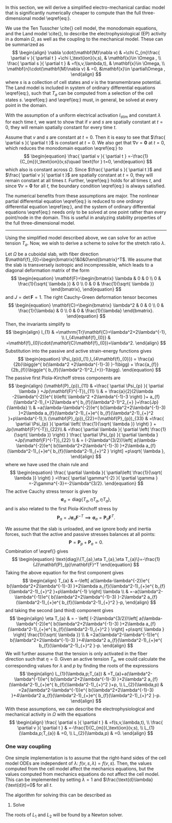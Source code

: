 In this section, we will derive a simplified electro-mechanical cardiac model that is significantly numerically cheaper to compute than the full three-dimensional model \eqref{eq:}.

We use the Ten Tusscher \cite{} cell model, the monodomain equations, and the Land model \cite{}, to describe the electrophysiological (EP) activity in a domain $\Omega$, as well as the coupling to the mechanical model. These can be summarized as
$$
\begin{align}
\nabla \cdot(\mathbf{M}\nabla v) & =\chi C_{m}\frac{ \partial v }{ \partial t } +\chi I_\text{ion}(v,s), & \mathbf{x}\in \Omega , \\
\frac{ \partial s }{ \partial t } & =f(s,v,\lambda,t), & \mathbf{x}\in \Omega, \\
\mathbf{n}\cdot(\mathbf{M}\nabla v) & =0, &\mathbf{x}\in \partial\Omega ,
\end{align}
$$
where $s$ is a collection of cell states and $v$ is the transmembrane potential. The Land model is included in system of ordinary differential equations \eqref{eq:}, such that $T_{a}$ can be computed from a selection of the cell states $s$. \eqref{eq:} and \eqref{eq:} must, in general, be solved at every point in the domain.

With the assumption of a uniform electrical activation $I_\text{stim}$ and constant $\lambda$ for each time $t$, we want to show that if $v$ and $s$ are spatially constant at $t=0$, they will remain spatially constant for every time $t$. 

Assume that $v$ and $s$ are constant at $t=0$. Then it is easy to see that $\frac{ \partial s }{ \partial t }$ is constant at $t=0$. We also get that $\nabla v=\boldsymbol{0}$ at $t=0$, which reduces the monodomain equation \eqref{eq:} to
$$
\begin{equation}
\frac{ \partial v }{ \partial t } =-\frac{1}{C_{m}}I_\text{ion}(v,s)\quad \text{for } t=0,
\end{equation}
$$
which also is constant across $\Omega$. Since $\frac{ \partial s }{ \partial t }$ and $\frac{ \partial v }{ \partial t }$ are spatially constant at $t=0$, they will remain constant at all times $t$. Further, \eqref{eq:} holds for all times $t$, and since $\nabla v=\boldsymbol{0}$ for all $t$, the boundary condition \eqref{eq:} is always satisfied. 

The numerical benefits from these assumptions are major. The nonlinear partial differential equation \eqref{eq:} is reduced to one ordinary differential equation \eqref{eq:}, and the system of ordinary differential equations \eqref{eq:} needs only to be solved at one point rather than every point/node in the domain. This is useful in analyzing stability properties of the full three-dimensional model. 

---
Using the simplified model described above, we can solve for an active tension $T_{a}$. Now, we wish to derive a scheme to solve for the stretch ratio $\lambda$.

Let $\Omega$ be a cuboidal slab, with fiber direction $\mathbf{f}_{0}=\begin{bmatrix}1&0&0\end{bmatrix}^T$. We assume that the slab is transversely isotropic and incompressible, which leads to a diagonal deformation matrix of the form
$$
\begin{equation}
\mathbf{F}=\begin{bmatrix}
\lambda & 0 & 0 \\
0 & \frac{1}{\sqrt{ \lambda }} & 0 \\
0 & 0 & \frac{1}{\sqrt{ \lambda }} 
\end{bmatrix},
\end{equation}
$$
and $J=\det \mathbf{F}=1$. The right Cauchy-Green deformation tensor becomes
$$
\begin{equation}
\mathbf{C}=\begin{bmatrix}
\lambda^2 & 0 & 0 \\
0 & \frac{1}{\lambda} & 0 \\
0 & 0 & \frac{1}{\lambda} 
\end{bmatrix}.
\end{equation}
$$
Then, the invariants simplify to
$$
\begin{align}
I_{1} & =\mathrm{Tr}\mathbf{C}=\lambda^2+2\lambda^{-1}, \\
I_{4\mathbf{f}_{0}} & =\mathbf{f}_{0}\cdot(\mathbf{C}\mathbf{f}_{0})=\lambda^2.
\end{align}
$$
Substitution into the passive and active strain-energy functions gives
$$
\begin{equation}
\Psi_{p}(I_{1},I_{4\mathbf{f}_{0}})  = \frac{a}{2b}\bigg(e^{ b(\lambda^2 +2\lambda^{-1}-3) }-1\bigg)  + \frac{a_{f}}{2b_{f}}\bigg(e^{ b_{f}(\lambda^2-1)^2_{+}}-1\bigg).
\end{equation}
$$
The passive first Piola-Kirchoff stress components are
$$
\begin{align}
(\mathbf{P}_{p})_{11} & =\frac{ \partial \Psi_{p} }{ \partial \lambda } +Jp(\mathbf{F}^{-T})_{11} \\
 & = \frac{a}{2}(2\lambda -2\lambda^{-2})e^{ b\left( \lambda^2 +2\lambda^{-1}-3 \right) }+ a_{f}(\lambda^2-1)_{+}2\lambda e^{ b_{f}(\lambda^2-1)^2_{+} }+\frac{Jp}{\lambda} \\
  & =a(\lambda-\lambda^{-2})e^{ b(\lambda^2+2\lambda^{-1}-3) }+2\lambda a_{f}(\lambda^2-1)_{+}e^{ b_{f}(\lambda^2-1)_{+}^2 }+p\lambda^{-1},\\
(\mathbf{P}_{p})_{22}=(\mathbf{P}_{p})_{33} & =\frac{ \partial \Psi_{p} }{ \partial \left( \frac{1}{\sqrt{ \lambda }} \right) }  + Jp(\mathbf{F}^{-T})_{22}\\
 & =\frac{ \partial \lambda }{ \partial \left( \frac{1}{\sqrt{ \lambda }} \right) } \frac{ \partial \Psi_{p} }{ \partial \lambda } +Jp(\mathbf{F}^{-T})_{22} \\
 & = (-2\lambda^{3/2})\left[ a(\lambda-\lambda^{-2})e^{ b(\lambda^2+2\lambda^{-1}-3) }+2\lambda a_{f}(\lambda^2-1)_{+}e^{ b_{f}(\lambda^2-1)_{+}^2 } \right] +p\sqrt{ \lambda },
\end{align}
$$
where we have used the chain rule and
$$
\begin{equation}
\frac{ \partial \lambda }{ \partial\left(  \frac{1}{\sqrt{ \lambda }} \right) } =\frac{ \partial \gamma^{-2} }{ \partial \gamma } =-2\gamma^{-3}=-2\lambda^{3/2}.
\end{equation}
$$
The active Cauchy stress tensor is given by
$$
\begin{equation}
\boldsymbol{\sigma}_{a}=\text{diag}\{T_{a}, \eta T_{a},\eta T_{a}\},
\end{equation}
$$
and is also related to the first Piola-Kirchoff stress by
$$
\begin{equation}
\mathbf{P}_{a}=J\boldsymbol{\sigma}_{a}\mathbf{F}^{-T}\implies \boldsymbol{\sigma}_{a}=\mathbf{P}_{a}\mathbf{F}^T.
\end{equation}
$$

We assume that the slab is unloaded, and we ignore body and inertia forces, such that the active and passive stresses balances at all points:
$$
\begin{equation}
\mathbf{P}=\mathbf{P}_{p}+\mathbf{P}_{a}=0.
\end{equation}
$$
Combination of \eqref{} gives
$$
\begin{equation}
\text{diag}\{T_{a},\eta T_{a},\eta T_{a}\}=-\frac{1}{J}\mathbf{P}_{p}\mathbf{F}^T
\end{equation}
$$
Taking the above equation for the first component gives 
$$
\begin{align}
T_{a} & =-\left[ a(\lambda-\lambda^{-2})e^{ b(\lambda^2+2\lambda^{-1}-3) }+2\lambda a_{f}(\lambda^2-1)_{+}e^{ b_{f}(\lambda^2-1)_{+}^2 }+p\lambda^{-1} \right] \lambda \\
 & =-a(\lambda^2-\lambda^{-1})e^{ b(\lambda^2+2\lambda^{-1}-3) }-2\lambda^2 a_{f}(\lambda^2-1)_{+}e^{ b_{f}(\lambda^2-1)_{+}^2 }-p,
\end{align}
$$
and taking the second (and third) component gives
$$
\begin{align}
\eta T_{a} & = - \left[ (-2\lambda^{3/2})\left[ a(\lambda-\lambda^{-2})e^{ b(\lambda^2+2\lambda^{-1}-3) }+2\lambda a_{f}(\lambda^2-1)_{+}e^{ b_{f}(\lambda^2-1)_{+}^2 } \right] +p\sqrt{ \lambda } \right] \frac{1}{\sqrt{ \lambda }} \\
 & =2a(\lambda^2-\lambda^{-1})e^{ b(\lambda^2+2\lambda^{-1}-3) }+4\lambda^2 a_{f}(\lambda^2-1)_{+}e^{ b_{f}(\lambda^2-1)_{+}^2 }-p.
\end{align}
$$
We will further assume that the tension is only activated in the fiber direction such that $\eta=0$. Given an active tension $T_{a}$, we could calculate the corresponding values for $\lambda$ and $p$ by finding the roots of the expressions
$$
\begin{align}
L_{1}(\lambda,p;T_{a}) & =T_{a}+a(\lambda^2-\lambda^{-1})e^{ b(\lambda^2+2\lambda^{-1}-3) }+2\lambda^2 a_{f}(\lambda^2-1)_{+}e^{ b_{f}(\lambda^2-1)_{+}^2 }+p, \\
L_{2}(\lambda,p) & =2a(\lambda^2-\lambda^{-1})e^{ b(\lambda^2+2\lambda^{-1}-3) }+4\lambda^2 a_{f}(\lambda^2-1)_{+}e^{ b_{f}(\lambda^2-1)_{+}^2 }-p.
\end{align}
$$
With these assumptions, we can describe the electrophysiological and mechanical activity in $\Omega$ with the equations
$$
\begin{align}
\frac{ \partial s }{ \partial t }  & =f(s,v,\lambda,t), \\
\frac{ \partial v }{ \partial t }  & =-\frac{1}{C_{m}}I_\text{ion}(v,s), \\
L_{1}(\lambda,p;T_{a}) & =0, \\
L_{2}(\lambda,p)  & =0.
\end{align}
$$

### One way coupling
One simple implementation is to assume that the right-hand sides of the cell model ODEs are independent of $\lambda$: $f(v,s,\lambda)=f(v,s)$. Then, the values computed from the cell model affect the mechanics equations, but the values computed from mechanics equations do not affect the cell model. This can be implemented by setting $\lambda=1$ and $\frac{\text{d}\lambda}{\text{d}t}=0$ for all $t$.

The algorithm for solving this can be described as
1. Solve 

The roots of $L_{1}$ and $L_{2}$ will be found by a Newton solver.